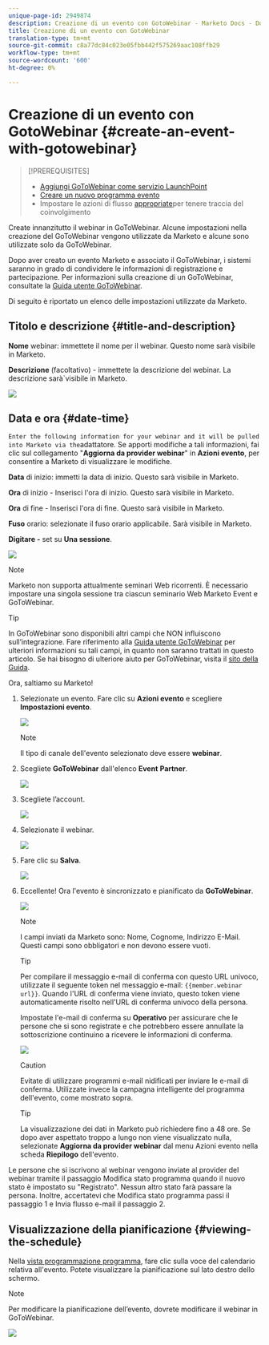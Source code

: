 ```yaml
---
unique-page-id: 2949874
description: Creazione di un evento con GotoWebinar - Marketo Docs - Documentazione prodotto
title: Creazione di un evento con GotoWebinar
translation-type: tm+mt
source-git-commit: c8a77dc84c023e05fbb442f575269aac108ffb29
workflow-type: tm+mt
source-wordcount: '600'
ht-degree: 0%

---
```



# Creazione di un evento con GotoWebinar {#create-an-event-with-gotowebinar}

>[!PREREQUISITES]
>
>* [Aggiungi GoToWebinar come servizio LaunchPoint](/help/marketo/product-docs/administration/additional-integrations/add-gotowebinar-as-a-launchpoint-service.md)
>* [Creare un nuovo programma evento](/help/marketo/product-docs/demand-generation/events/understanding-events/create-a-new-event-program.md)
>* Impostare le azioni di flusso [appropriate](http://docs.marketo.com/display/DOCS/Flow+Actions)per tenere traccia del coinvolgimento


Create innanzitutto il webinar in GoToWebinar. Alcune impostazioni nella creazione del GoToWebinar vengono utilizzate da Marketo e alcune sono utilizzate solo da GoToWebinar.

Dopo aver creato un evento Marketo e associato il GoToWebinar, i sistemi saranno in grado di condividere le informazioni di registrazione e partecipazione. Per informazioni sulla creazione di un GoToWebinar, consultate la [Guida utente GoToWebinar](http://docs.marketo.com/display/docs/assets/gotowebinar-user-guide.pdf).

Di seguito è riportato un elenco delle impostazioni utilizzate da Marketo.

## Titolo e descrizione {#title-and-description}

**Nome**  webinar: immettete il nome per il webinar. Questo nome sarà visibile in Marketo.

**Descrizione**  (facoltativo) - immettete la descrizione del webinar. La descrizione sarà`visibile in Marketo.

![](assets/image2015-5-28-15-3a1-3a36.png)

## Data e ora {#date-time}

`Enter the following information for your webinar and it will be pulled into Marketo via the`adattatore. Se apporti modifiche a tali informazioni, fai clic sul collegamento &quot;**Aggiorna da provider webinar**&quot; in **Azioni evento**, per consentire a Marketo di visualizzare le modifiche.

**Data**  di inizio: immetti la data di inizio. Questo sarà visibile in Marketo.

**Ora**  di inizio - Inserisci l&#39;ora di inizio. Questo sarà visibile in Marketo.

**Ora**  di fine - Inserisci l&#39;ora di fine. Questo sarà visibile in Marketo.

**Fuso**  orario: selezionate il fuso orario applicabile. Sarà visibile in Marketo.

**Digitare -** set su  **Una sessione**.

![](assets/image2015-5-28-15-3a7-3a1.png)

>[!NOTE]
>
>Marketo non supporta attualmente seminari Web ricorrenti. È necessario impostare una singola sessione tra ciascun seminario Web Marketo Event e GoToWebinar.

>[!TIP]
>
>In GoToWebinar sono disponibili altri campi che NON influiscono sull’integrazione. Fare riferimento alla [Guida utente GoToWebinar](http://docs.marketo.com/display/docs/assets/gotowebinar-user-guide.pdf) per ulteriori informazioni su tali campi, in quanto non saranno trattati in questo articolo. Se hai bisogno di ulteriore aiuto per GoToWebinar, visita il [sito della Guida](http://support.logmeininc.com/gotowebinar).

Ora, saltiamo su Marketo!

1. Selezionate un evento. Fare clic su **Azioni evento** e scegliere **Impostazioni evento**.

   ![](assets/image2015-5-14-14-3a53-3a10.png)

   >[!NOTE]
   >
   >Il tipo di canale dell&#39;evento selezionato deve essere **webinar**.

1. Scegliete **GoToWebinar** dall&#39;elenco **Event** **Partner**.

   ![](assets/image2015-5-14-14-3a55-3a20.png)

1. Scegliete l’account.

   ![](assets/rtaimage-2.png)

1. Selezionate il webinar.

   ![](assets/image2015-5-14-14-3a57-3a31.png)

1. Fare clic su **Salva**.

   ![](assets/image2015-5-14-14-3a58-3a54.png)

1. Eccellente! Ora l&#39;evento è sincronizzato e pianificato da **GoToWebinar**.

   ![](assets/image2015-5-14-15-3a0-3a47.png)

   >[!NOTE]
   >
   >I campi inviati da Marketo sono: Nome, Cognome, Indirizzo E-Mail. Questi campi sono obbligatori e non devono essere vuoti.

   >[!TIP]
   >
   >Per compilare il messaggio e-mail di conferma con questo URL univoco, utilizzate il seguente token nel messaggio e-mail: `{{member.webinar url}}`. Quando l&#39;URL di conferma viene inviato, questo token viene automaticamente risolto nell&#39;URL di conferma univoco della persona.
   >
   >Impostate l&#39;e-mail di conferma su **Operativo** per assicurare che le persone che si sono registrate e che potrebbero essere annullate la sottoscrizione continuino a ricevere le informazioni di conferma.

   ![](assets/goto-webinar.png)

   >[!CAUTION]
   >
   >Evitate di utilizzare programmi e-mail nidificati per inviare le e-mail di conferma. Utilizzate invece la campagna intelligente del programma dell&#39;evento, come mostrato sopra.

   >[!TIP]
   >
   >La visualizzazione dei dati in Marketo può richiedere fino a 48 ore. Se dopo aver aspettato troppo a lungo non viene visualizzato nulla, selezionate **Aggiorna da provider webinar** dal menu Azioni evento nella scheda **Riepilogo** dell&#39;evento.

Le persone che si iscrivono al webinar vengono inviate al provider del webinar tramite il passaggio Modifica stato programma quando il nuovo stato è impostato su &quot;Registrato&quot;. Nessun altro stato farà passare la persona. Inoltre, accertatevi che Modifica stato programma passi il passaggio 1 e Invia flusso e-mail il passaggio 2.

## Visualizzazione della pianificazione {#viewing-the-schedule}

Nella [vista programmazione programma](http://docs.marketo.com/display/docs/program+schedule+view), fare clic sulla voce del calendario relativa all&#39;evento. Potete visualizzare la pianificazione sul lato destro dello schermo.

>[!NOTE]
>
>Per modificare la pianificazione dell’evento, dovrete modificare il webinar in GoToWebinar.

![](assets/image2015-5-14-15-3a3-3a13.png)
